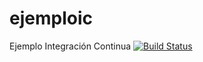 # ejemploic
Ejemplo Integración Continua [![Build Status](https://travis-ci.org/crystalserr/ejemploic.svg?branch=master)](https://travis-ci.org/crystalserr/ejemploic)
